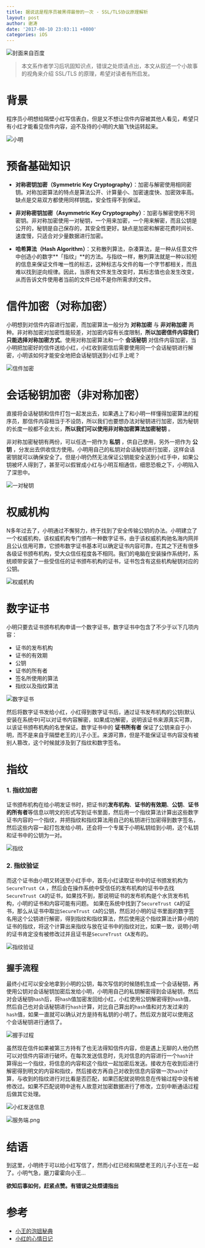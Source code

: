 ```yaml
---
title: 据说这是程序员被黑得最惨的一次 - SSL/TLS协议原理解析
layout: post
author: 谢涛
date: '2017-08-10 23:03:11 +0800'
categories: iOS
---
```


![封面来自百度](http://upload-images.jianshu.io/upload_images/1319710-83fd6f111cfd5219.jpg?imageMogr2/auto-orient/strip%7CimageView2/2/w/1240)


>本文系作者学习后巩固知识点，错误之处烦请点出，本文从叙述一个小故事的视角来介绍 SSL/TLS 的原理，希望对读者有所启发。

# 背景

程序员小明想给隔壁小红写信表白，但是又不想让信件内容被其他人看见，希望只有小红才能看见信件内容，迫不及待的小明的大脑飞快运转起来。


![小明](http://upload-images.jianshu.io/upload_images/1319710-0b0ff37ce0c5d00d.png?imageMogr2/auto-orient/strip%7CimageView2/2/w/1240)


# 预备基础知识

- **对称密钥加密（Symmetric Key Cryptography）**：加密与解密使用相同密钥。对称加密算法的特点是算法公开、计算量小、加密速度快、加密效率高。缺点是交易双方都使用同样钥匙，安全性得不到保证。

- **非对称密钥加密（Asymmetric Key Cryptography）**：加密与解密使用不同密钥。非对称加密使用一对秘钥，一个用来加密，一个用来解密，而且公钥是公开的，秘钥是自己保存的，其安全性更好。缺点是加密和解密花费时间长、速度慢，只适合对少量数据进行加密。
- **哈希算法（Hash Algorithm）**：又称散列算法，杂凑算法，是一种从任意文件中创造小的数字**「指纹」**的方法。与指纹一样，散列算法就是一种以较短的信息来保证文件唯一性的标志，这种标志与文件的每一个字节都相关，而且难以找到逆向规律。因此，当原有文件发生改变时，其标志值也会发生改变，从而告诉文件使用者当前的文件已经不是你所需求的文件。

# 信件加密（对称加密）

小明想到对信件内容进行加密，而加密算法一般分为 **对称加密** 与 **非对称加密** 两种。非对称加密对加密性能较差，对加密内容有长度限制，**所以加密信件内容我们只能选择对称加密方式**。使用对称加密算法和一个 **会话秘钥** 对信件内容加密，当小明把加密好的信件送给小红，小红收到密信后需要使用同一个会话秘钥进行解密，小明该如何才能安全地把会话秘钥送到小红手上呢？


![信件加密](http://upload-images.jianshu.io/upload_images/1319710-6b779729bdb81462.png?imageMogr2/auto-orient/strip%7CimageView2/2/w/1240)


# 会话秘钥加密（非对称加密）

直接将会话秘钥和信件打包一起发出去，如果遇上了和小明一样懂得加密算法的程序员，那信件内容相当于不设防，所以我们也要想办法对秘钥进行加密，因为秘钥的长度一般都不会太长，**所以我们可以使用非对称加密算法加密秘钥** 。

非对称加密秘钥有两份，可以任选一把作为 **私钥** ，供自己使用，另外一把作为 **公钥** ，分发出去供收信方使用。小明用自己的私钥对会话秘钥进行加密，这样会话密钥就可以确保安全了。但是小明仍然无法保证公钥能安全送到小红手中，如果公钥被坏人得到了，甚至可以假冒成小红与小明互相通信，细思恐极之下，小明陷入了深思中。


![一对秘钥](http://upload-images.jianshu.io/upload_images/1319710-18ba18291192d253.png?imageMogr2/auto-orient/strip%7CimageView2/2/w/1240)


# 权威机构

N多年过去了，小明通过不懈努力，终于找到了安全传输公钥的办法。小明建立了一个权威机构，该权威机构专门颁布一种数字证书，由于该权威机构驰名海内网并且公认信用可靠，它颁布数字证书基本可以确定证书内容可靠，在其之下还有很多各级证书颁布机构，受大众信任程度各不相同。我们的电脑在安装操作系统时，系统顺带安装了一些受信任的证书颁布机构的证书，证书包含有这些机构秘钥对应的公钥。

![权威机构](http://upload-images.jianshu.io/upload_images/1319710-c8ba737b0184fb41.png?imageMogr2/auto-orient/strip%7CimageView2/2/w/1240)


# 数字证书

小明只要去证书颁布机构申请一个数字证书，数字证书中包含了不少于以下几项内容：

- 证书的发布机构
- 证书的有效期
- 公钥
- 证书的所有者
- 签名所使用的算法
- 指纹以及指纹算法

![数字证书](http://upload-images.jianshu.io/upload_images/1319710-cf0179c3bba3fc30.png?imageMogr2/auto-orient/strip%7CimageView2/2/w/1240)

然后将数字证书发给小红，小红得到数字证书后，通过证书发布机构的公钥(默认安装在系统中)可以对证书内容解密，如果成功解密，说明该证书来源真实可靠，以该证书颁布机构的名誉保证。数字证书中的 **证书所有者** 保证了公钥来自于小明，而不是来自于隔壁老王的儿子小王。来源可靠，但是不能保证证书内容没有被别人篡改，这个时候就涉及到了指纹和数字签名。

# 指纹

### 1.  指纹加密

证书颁布机构在给小明发证书时，把证书的**发布机构**、**证书的有效期**、**公钥**、**证书的所有者**等信息以明文的形式写到证书里面，然后用一个指纹算法计算出这些数字证书内容的一个指纹，并把指纹和指纹算法用自己的私钥进行加密得到数字签名，然后这些内容一起打包发给小明，还会将一个专属于小明私钥给到小明，这个私钥和证书中的公钥为一对。

![指纹](http://upload-images.jianshu.io/upload_images/1319710-01589b69f2683d8b.png?imageMogr2/auto-orient/strip%7CimageView2/2/w/1240)

### 2.  指纹验证

而这个证书由小明又转送至小红手中，首先小红读取证书中的证书颁发机构为``SecureTrust CA`` ，然后会在操作系统中受信任的发布机构的证书中去找``SecureTrust CA``的证书，如果找不到，那说明证书的发布机构是个水货发布机构，小明的证书和内容可能有问题。 如果在系统中找到了``SecureTrust CA``的证书，那么从证书中取出``SecureTrust CA``的公钥，然后对小明的证书里面的数字签名用这个公钥进行解密，得到指纹和指纹算法，然后使用这个指纹算法计算小明的证书的指纹，将这个计算出来指纹与放在证书中的指纹对比，如果一致，说明小明的证书肯定没有被修改过并且证书是``SecureTrust CA``发布的。

![指纹验证](http://upload-images.jianshu.io/upload_images/1319710-b66e870f944e7dba.png?imageMogr2/auto-orient/strip%7CimageView2/2/w/1240)

## 握手流程

最终小红可以安全地拿到小明的公钥，每次写信的时候随机生成一个会话秘钥，再使用公钥对会话秘钥加密后发给小明，小明用自己的私钥解密得到会话秘钥，然后对会话秘钥``hash``后，将``hash``值加密发回给小红，小红使用公钥解密得到``hash``值，然后自己也对会话秘钥进行``hash``计算，对比自己算出的``hash``值和对方发过来的``hash``值，如果一直就可以确认对方是持有私钥的小明了。然后双方就可以使用这个会话秘钥进行通信了。


![握手过程](http://upload-images.jianshu.io/upload_images/1319710-917f3926f9244a15.jpg?imageMogr2/auto-orient/strip%7CimageView2/2/w/1240)


虽然现在信件如果被第三方持有了也无法得知信件内容，但是遇上无聊的人他仍然可以对信件内容进行破坏。在每次发送信息时，先对信息的内容进行一个``hash``计算得出一个指纹，将信息的内容和这个指纹一起加密后发送。接收方在收到后进行解密得到明文的内容和指纹，然后接收方再自己对收到信息内容做一次``hash``计算，与收到的指纹进行对比看是否匹配，如果匹配就说明信息在传输过程中没有被修改过。如果不匹配说明中途有人故意对加密数据进行了修改，立刻中断通话过程后做其它处理。


![小红发送信息](http://upload-images.jianshu.io/upload_images/1319710-2e47ea16197f7796.png?imageMogr2/auto-orient/strip%7CimageView2/2/w/1240)


![服务端.png](http://upload-images.jianshu.io/upload_images/1319710-d2b0c7fea1f77c8c.png?imageMogr2/auto-orient/strip%7CimageView2/2/w/1240)





# 结语

到这里，小明终于可以给小红写信了，然而小红已经和隔壁老王的儿子小王在一起了。小明气急，磨刀霍霍向小王...

**欲知后事如何，赶紧点赞。有错误之处烦请指出**


# 参考

- [小王的泡妞秘典](http://www.cnblogs.com/JeffreySun/archive/2010/06/24/1627247.html)
- [小红的心情日记](http://www.jianshu.com/p/ca7df01a9041)

